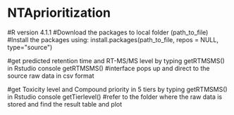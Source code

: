 # NTAprioritization

#R version 4.1.1 
#Download the packages to local folder (path_to_file)
#Install the packages using:
install.packages(path_to_file, repos = NULL, type="source")

#get predicted retention time and RT-MS/MS level by typing getRTMSMS() in Rstudio console
getRTMSMS()
#interface pops up and direct to the source raw data in csv format

#get Toxicity level and Compound priority in 5 tiers by typing getRTMSMS() in Rstudio console
getTierlevel()
#refer to the folder where the raw data is stored and find the result table and plot
